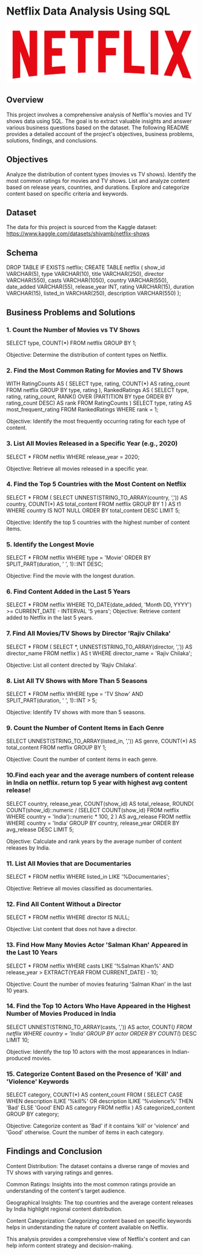 
# Netflix Data Analysis Using SQL

![Netflix logo](https://github.com/Dhruv-404-debug/Netflix_Data_Analysis/blob/main/logo.png)



## Overview
This project involves a comprehensive analysis of Netflix's movies and TV shows data using SQL. The goal is to extract valuable insights and answer various business questions based on the dataset. The following README provides a detailed account of the project's objectives, business problems, solutions, findings, and conclusions.

## Objectives
Analyze the distribution of content types (movies vs TV shows).
Identify the most common ratings for movies and TV shows.
List and analyze content based on release years, countries, and durations.
Explore and categorize content based on specific criteria and keywords.



## Dataset
The data for this project is sourced from the Kaggle dataset:
https://www.kaggle.com/datasets/shivamb/netflix-shows




## Schema
DROP TABLE IF EXISTS netflix;
CREATE TABLE netflix
(
    show_id      VARCHAR(5),
    type         VARCHAR(10),
    title        VARCHAR(250),
    director     VARCHAR(550),
    casts        VARCHAR(1050),
    country      VARCHAR(550),
    date_added   VARCHAR(55),
    release_year INT,
    rating       VARCHAR(15),
    duration     VARCHAR(15),
    listed_in    VARCHAR(250),
    description  VARCHAR(550)
);


## Business Problems and Solutions


### 1. Count the Number of Movies vs TV Shows

SELECT 
    type,
    COUNT(*)
FROM netflix
GROUP BY 1;

Objective: Determine the distribution of content types on Netflix.

### 2. Find the Most Common Rating for Movies and TV Shows

WITH RatingCounts AS (
    SELECT 
        type,
        rating,
        COUNT(*) AS rating_count
    FROM netflix
    GROUP BY type, rating
),
RankedRatings AS (
    SELECT 
        type,
        rating,
        rating_count,
        RANK() OVER (PARTITION BY type ORDER BY rating_count DESC) AS rank
    FROM RatingCounts
)
SELECT 
    type,
    rating AS most_frequent_rating
FROM RankedRatings
WHERE rank = 1;


Objective: Identify the most frequently occurring rating for each type of content.

### 3. List All Movies Released in a Specific Year (e.g., 2020)

SELECT * 
FROM netflix
WHERE release_year = 2020;

Objective: Retrieve all movies released in a specific year.

### 4. Find the Top 5 Countries with the Most Content on Netflix


SELECT * 
FROM
(
    SELECT 
        UNNEST(STRING_TO_ARRAY(country, ',')) AS country,
        COUNT(*) AS total_content
    FROM netflix
    GROUP BY 1
) AS t1
WHERE country IS NOT NULL
ORDER BY total_content DESC
LIMIT 5;

Objective: Identify the top 5 countries with the highest number of content items.

### 5. Identify the Longest Movie

SELECT 
    *
FROM netflix
WHERE type = 'Movie'
ORDER BY SPLIT_PART(duration, ' ', 1)::INT DESC;

Objective: Find the movie with the longest duration.

### 6. Find Content Added in the Last 5 Years

SELECT *
FROM netflix
WHERE TO_DATE(date_added, 'Month DD, YYYY') >= CURRENT_DATE - INTERVAL '5 years';
Objective: Retrieve content added to Netflix in the last 5 years.

### 7. Find All Movies/TV Shows by Director 'Rajiv Chilaka'

SELECT *
FROM (
    SELECT 
        *,
        UNNEST(STRING_TO_ARRAY(director, ',')) AS director_name
    FROM netflix
) AS t
WHERE director_name = 'Rajiv Chilaka';

Objective: List all content directed by 'Rajiv Chilaka'.

### 8. List All TV Shows with More Than 5 Seasons

SELECT *
FROM netflix
WHERE type = 'TV Show'
  AND SPLIT_PART(duration, ' ', 1)::INT > 5;
  
Objective: Identify TV shows with more than 5 seasons.


### 9. Count the Number of Content Items in Each Genre
SELECT 
    UNNEST(STRING_TO_ARRAY(listed_in, ',')) AS genre,
    COUNT(*) AS total_content
FROM netflix
GROUP BY 1;

Objective: Count the number of content items in each genre.

### 10.Find each year and the average numbers of content release in India on netflix. return top 5 year with highest avg content release!

SELECT 
    country,
    release_year,
    COUNT(show_id) AS total_release,
    ROUND(
        COUNT(show_id)::numeric /
        (SELECT COUNT(show_id) FROM netflix WHERE country = 'India')::numeric * 100, 2
    ) AS avg_release
FROM netflix
WHERE country = 'India'
GROUP BY country, release_year
ORDER BY avg_release DESC
LIMIT 5;

Objective: Calculate and rank years by the average number of content releases by India.

### 11. List All Movies that are Documentaries
SELECT * 
FROM netflix
WHERE listed_in LIKE '%Documentaries';

Objective: Retrieve all movies classified as documentaries.

### 12. Find All Content Without a Director
SELECT * 
FROM netflix
WHERE director IS NULL;

Objective: List content that does not have a director.

### 13. Find How Many Movies Actor 'Salman Khan' Appeared in the Last 10 Years
SELECT * 
FROM netflix
WHERE casts LIKE '%Salman Khan%'
  AND release_year > EXTRACT(YEAR FROM CURRENT_DATE) - 10;
  
Objective: Count the number of movies featuring 'Salman Khan' in the last 10 years.

### 14. Find the Top 10 Actors Who Have Appeared in the Highest Number of Movies Produced in India
SELECT 
    UNNEST(STRING_TO_ARRAY(casts, ',')) AS actor,
    COUNT(*)
FROM netflix
WHERE country = 'India'
GROUP BY actor
ORDER BY COUNT(*) DESC
LIMIT 10;

Objective: Identify the top 10 actors with the most appearances in Indian-produced movies.

### 15. Categorize Content Based on the Presence of 'Kill' and 'Violence' Keywords
SELECT 
    category,
    COUNT(*) AS content_count
FROM (
    SELECT 
        CASE 
            WHEN description ILIKE '%kill%' OR description ILIKE '%violence%' THEN 'Bad'
            ELSE 'Good'
        END AS category
    FROM netflix
) AS categorized_content
GROUP BY category;

Objective: Categorize content as 'Bad' if it contains 'kill' or 'violence' and 'Good' otherwise. Count the number of items in each category.

## Findings and Conclusion
Content Distribution: The dataset contains a diverse range of movies and TV shows with varying ratings and genres.

Common Ratings: Insights into the most common ratings provide an understanding of the content's target audience.

Geographical Insights: The top countries and the average content releases by India highlight regional content distribution.

Content Categorization: Categorizing content based on specific keywords helps in understanding the nature of content available on Netflix.

This analysis provides a comprehensive view of Netflix's content and can help inform content strategy and decision-making.




